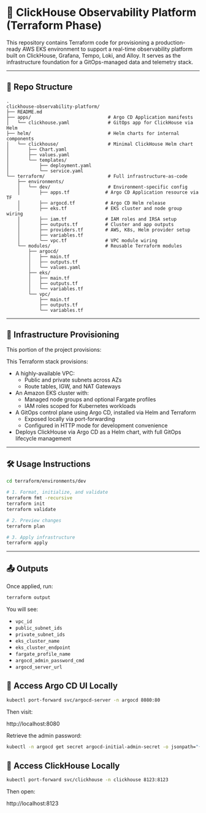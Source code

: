 # 🧠 ClickHouse Observability Platform (Terraform Phase)

This repository contains Terraform code for provisioning a production-ready AWS EKS environment to support a real-time observability platform built on ClickHouse, Grafana, Tempo, Loki, and Alloy. It serves as the infrastructure foundation for a GitOps-managed data and telemetry stack.

---

## 📁 Repo Structure

```
.
clickhouse-observability-platform/
├── README.md
├── apps/                            # Argo CD Application manifests
│   └── clickhouse.yaml              # GitOps app for ClickHouse via Helm
├── helm/                            # Helm charts for internal components
│   └── clickhouse/                  # Minimal ClickHouse Helm chart
│       ├── Chart.yaml
│       ├── values.yaml
│       └── templates/
│           ├── deployment.yaml
│           └── service.yaml
└── terraform/                       # Full infrastructure-as-code
    ├── environments/
    │   └── dev/                     # Environment-specific config
    │       ├── apps.tf             # Argo CD Application resource via TF
    │       ├── argocd.tf           # Argo CD Helm release
    │       ├── eks.tf              # EKS cluster and node group wiring
    │       ├── iam.tf              # IAM roles and IRSA setup
    │       ├── outputs.tf          # Cluster and app outputs
    │       ├── providers.tf        # AWS, K8s, Helm provider setup
    │       ├── variables.tf
    │       └── vpc.tf              # VPC module wiring
    └── modules/                    # Reusable Terraform modules
        ├── argocd/
        │   ├── main.tf
        │   ├── outputs.tf
        │   └── values.yaml
        ├── eks/
        │   ├── main.tf
        │   ├── outputs.tf
        │   └── variables.tf
        └── vpc/
            ├── main.tf
            ├── outputs.tf
            └── variables.tf

```

---

## 🚀 Infrastructure Provisioning

This portion of the project provisions:

This Terraform stack provisions:

- A highly-available VPC:
  - Public and private subnets across AZs 
  - Route tables, IGW, and NAT Gateways
- An Amazon EKS cluster with:
  - Managed node groups and optional Fargate profiles 
  - IAM roles scoped for Kubernetes workloads
- A GitOps control plane using Argo CD, installed via Helm and Terraform 
  - Exposed locally via port-forwarding 
  - Configured in HTTP mode for development convenience
- Deploys ClickHouse via Argo CD as a Helm chart, with full GitOps lifecycle management
---

## 🛠️ Usage Instructions

```bash
cd terraform/environments/dev

# 1. Format, initialize, and validate
terraform fmt -recursive
terraform init
terraform validate

# 2. Preview changes
terraform plan

# 3. Apply infrastructure
terraform apply
```

---

## 📤 Outputs

Once applied, run:

```bash
terraform output
```

You will see:
- `vpc_id`
- `public_subnet_ids`
- `private_subnet_ids`
- `eks_cluster_name`
- `eks_cluster_endpoint`
- `fargate_profile_name`
- `argocd_admin_password_cmd`
- `argocd_server_url`

## 🔗 Access Argo CD UI Locally
```bash
kubectl port-forward svc/argocd-server -n argocd 8080:80
```
Then visit:

http://localhost:8080

Retrieve the admin password:
```bash
kubectl -n argocd get secret argocd-initial-admin-secret -o jsonpath="{.data.password}" | base64 -d && echo
```
## 📡 Access ClickHouse Locally
```bash
kubectl port-forward svc/clickhouse -n clickhouse 8123:8123
```
Then open:

http://localhost:8123